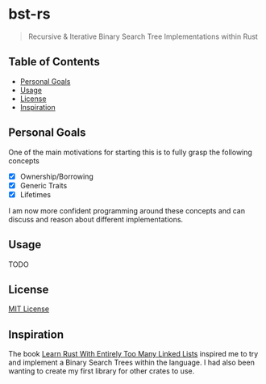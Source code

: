 # bst-rs

> Recursive & Iterative Binary Search Tree Implementations within Rust

## Table of Contents
- [Personal Goals](#Personal-Goals)
- [Usage](#Usage)
- [License](#License)
- [Inspiration](#Inspiration)

## Personal Goals 

One of the main motivations for starting this is to fully grasp the following concepts

- [x] Ownership/Borrowing
- [x] Generic Traits
- [x] Lifetimes

I am now more confident programming around these concepts and can discuss and reason
about different implementations.

## Usage 

TODO

## License 

[MIT License](LICENSE)

## Inspiration

The book [Learn Rust With Entirely Too Many Linked Lists](https://rust-unofficial.github.io/too-many-lists/) inspired me to try and
implement a Binary Search Trees within the language. I had also been wanting to create
my first library for other crates to use.
